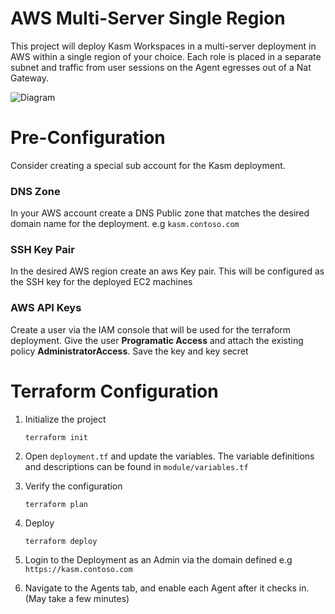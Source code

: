 # AWS Multi-Server Single Region
This project will deploy Kasm Workspaces in a multi-server deployment in AWS within a single region of your choice.
Each role is placed in a separate subnet and traffic from user sessions on the Agent egresses out of a Nat Gateway.


![Diagram][Image_Diagram]

[Image_Diagram]: https://f.hubspotusercontent30.net/hubfs/5856039/terraform/diagrams/aws-multi-server-nat-gw.png "Diagram"




# Pre-Configuration
Consider creating a special sub account for the Kasm deployment.

### DNS Zone
In your AWS account create a DNS Public zone that matches the desired domain name for the deployment. e.g `kasm.contoso.com`

### SSH Key Pair
In the desired AWS region create an aws Key pair. This will be configured as the SSH key for the deployed EC2 machines

### AWS API Keys
Create a user via the IAM console that will be used for the terraform deployment. Give the user **Programatic Access**
and attach the existing policy **AdministratorAccess**. Save the key and key secret



# Terraform Configuration

1. Initialize the project

       terraform init

2. Open `deployment.tf` and update the variables. The variable definitions and descriptions
can be found in `module/variables.tf`
   

3. Verify the configuration

       terraform plan

4. Deploy

       terraform deploy


5. Login to the Deployment as an Admin via the domain defined e.g `https://kasm.contoso.com`

6. Navigate to the Agents tab, and enable each Agent after it checks in. (May take a few minutes)


